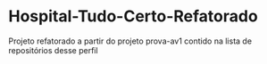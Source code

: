 # Hospital-Tudo-Certo-Refatorado
Projeto refatorado a partir do projeto prova-av1 contido na lista de repositórios desse perfil
